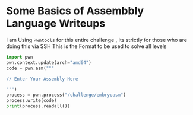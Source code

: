 
# Some Basics of Assembbly Language Writeups

I am Using `Pwntools` for this entire challenge , Its strictly for those who are doing this via SSH 
This is the Format to be used to solve all levels 

```python
import pwn
pwn.context.update(arch="amd64")
code = pwn.asm("""

// Enter Your Assembly Here

""")
process = pwn.process("/challenge/embryoasm")
process.write(code)
print(process.readall())
```
